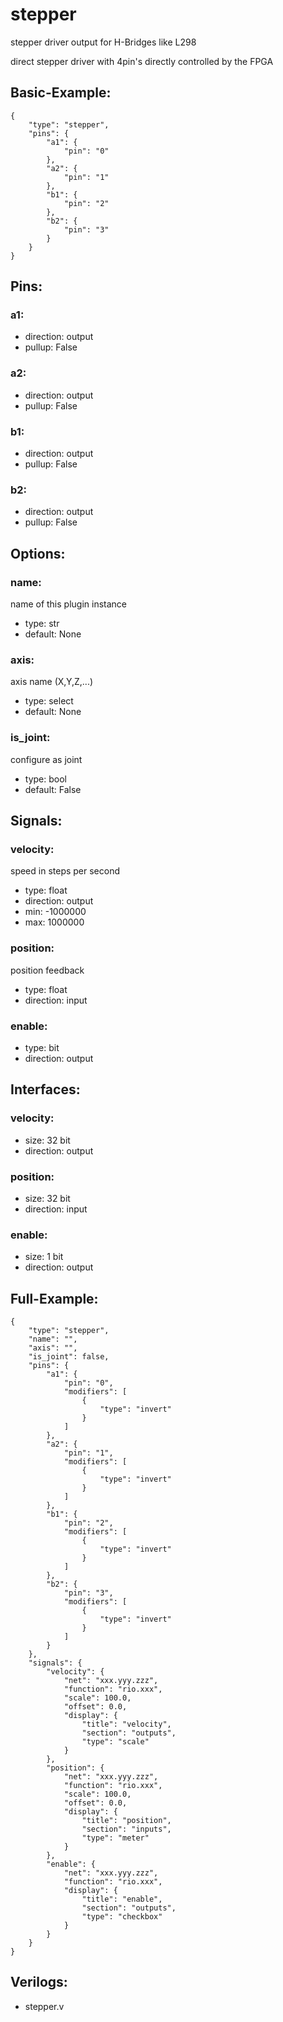 # stepper
stepper driver output for H-Bridges like L298

direct stepper driver with 4pin's directly controlled by the FPGA

## Basic-Example:
```
{
    "type": "stepper",
    "pins": {
        "a1": {
            "pin": "0"
        },
        "a2": {
            "pin": "1"
        },
        "b1": {
            "pin": "2"
        },
        "b2": {
            "pin": "3"
        }
    }
}
```

## Pins:
### a1:

 * direction: output
 * pullup: False

### a2:

 * direction: output
 * pullup: False

### b1:

 * direction: output
 * pullup: False

### b2:

 * direction: output
 * pullup: False


## Options:
### name:
name of this plugin instance

 * type: str
 * default: None

### axis:
axis name (X,Y,Z,...)

 * type: select
 * default: None

### is_joint:
configure as joint

 * type: bool
 * default: False


## Signals:
### velocity:
speed in steps per second

 * type: float
 * direction: output
 * min: -1000000
 * max: 1000000

### position:
position feedback

 * type: float
 * direction: input

### enable:

 * type: bit
 * direction: output


## Interfaces:
### velocity:

 * size: 32 bit
 * direction: output

### position:

 * size: 32 bit
 * direction: input

### enable:

 * size: 1 bit
 * direction: output


## Full-Example:
```
{
    "type": "stepper",
    "name": "",
    "axis": "",
    "is_joint": false,
    "pins": {
        "a1": {
            "pin": "0",
            "modifiers": [
                {
                    "type": "invert"
                }
            ]
        },
        "a2": {
            "pin": "1",
            "modifiers": [
                {
                    "type": "invert"
                }
            ]
        },
        "b1": {
            "pin": "2",
            "modifiers": [
                {
                    "type": "invert"
                }
            ]
        },
        "b2": {
            "pin": "3",
            "modifiers": [
                {
                    "type": "invert"
                }
            ]
        }
    },
    "signals": {
        "velocity": {
            "net": "xxx.yyy.zzz",
            "function": "rio.xxx",
            "scale": 100.0,
            "offset": 0.0,
            "display": {
                "title": "velocity",
                "section": "outputs",
                "type": "scale"
            }
        },
        "position": {
            "net": "xxx.yyy.zzz",
            "function": "rio.xxx",
            "scale": 100.0,
            "offset": 0.0,
            "display": {
                "title": "position",
                "section": "inputs",
                "type": "meter"
            }
        },
        "enable": {
            "net": "xxx.yyy.zzz",
            "function": "rio.xxx",
            "display": {
                "title": "enable",
                "section": "outputs",
                "type": "checkbox"
            }
        }
    }
}
```

## Verilogs:
 * stepper.v
